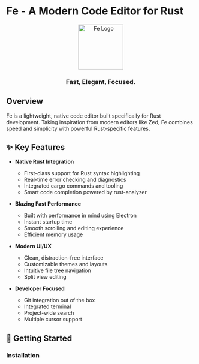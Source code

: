 # Fe - A Modern Code Editor for Rust

<div align="center">
  <img src="assets/fe_logo.png" alt="Fe Logo" width="120" />
  <h3>Fast, Elegant, Focused.</h3>
</div>

## Overview

Fe is a lightweight, native code editor built specifically for Rust development. Taking inspiration from modern editors like Zed, Fe combines speed and simplicity with powerful Rust-specific features.

## ✨ Key Features

- **Native Rust Integration**
  - First-class support for Rust syntax highlighting
  - Real-time error checking and diagnostics
  - Integrated cargo commands and tooling
  - Smart code completion powered by rust-analyzer

- **Blazing Fast Performance**
  - Built with performance in mind using Electron
  - Instant startup time
  - Smooth scrolling and editing experience
  - Efficient memory usage

- **Modern UI/UX**
  - Clean, distraction-free interface
  - Customizable themes and layouts
  - Intuitive file tree navigation
  - Split view editing

- **Developer Focused**
  - Git integration out of the box
  - Integrated terminal
  - Project-wide search
  - Multiple cursor support

## 🚀 Getting Started

### Installation
